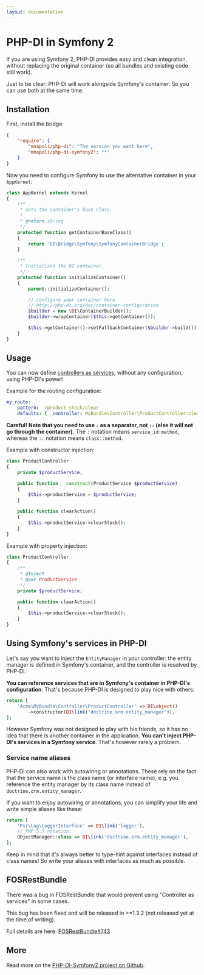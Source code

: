```yaml
---
layout: documentation
---
```


# PHP-DI in Symfony 2

If you are using Symfony 2, PHP-DI provides easy and clean integration, without replacing the original container
(so all bundles and existing code still work).

Just to be clear: PHP-DI will work alongside Symfony's container. So you can use both at the same time.

## Installation

First, install the bridge:

```json
{
    "require": {
        "mnapoli/php-di": "The version you want here",
        "mnapoli/php-di-symfony2": "*"
    }
}
```

Now you need to configure Symfony to use the alternative container in your `AppKernel`:

```php
class AppKernel extends Kernel
{
    /**
     * Gets the container's base class.
     *
     * @return string
     */
    protected function getContainerBaseClass()
    {
        return 'DI\Bridge\Symfony\SymfonyContainerBridge';
    }

    /**
     * Initializes the DI container.
     */
    protected function initializeContainer()
    {
        parent::initializeContainer();

        // Configure your container here
        // http://php-di.org/doc/container-configuration
        $builder = new \DI\ContainerBuilder();
        $builder->wrapContainer($this->getContainer());

        $this->getContainer()->setFallbackContainer($builder->build());
    }
}
```


## Usage

You can now define [controllers as services](http://symfony.com/doc/current/cookbook/controller/service.html),
without any configuration, using PHP-DI's power!

Example for the routing configuration:

```yaml
my_route:
    pattern:  /product-stock/clear
    defaults: { _controller: MyBundle\Controller\ProductController:clearAction }
```

**Careful! Note that you need to use `:` as a separator, not `::` (else it will not go through the container).**
The `:` notation means `service_id:method`, whereas the `::` notation means `class::method`.

Example with constructor injection:

```php
class ProductController
{
    private $productService;

    public function __construct(ProductService $productService)
    {
        $this->productService = $productService;
    }

    public function clearAction()
    {
        $this->productService->clearStock();
    }
}
```

Example with property injection:

```php
class ProductController
{
    /**
     * @Inject
     * @var ProductService
     */
    private $productService;

    public function clearAction()
    {
        $this->productService->clearStock();
    }
}
```


## Using Symfony's services in PHP-DI

Let's say you want to inject the `EntityManager` in your controller: the entity manager is defined
in Symfony's container, and the controller is resolved by PHP-DI.

**You can reference services that are in Symfony's container in PHP-DI's configuration**.
That's because PHP-DI is designed to play nice with others:

```php
return [
    'Acme\MyBundle\Controller\ProductController' => DI\object()
        ->constructor(DI\link('doctrine.orm.entity_manager')),
];
```

However Symfony was not designed to play with his friends, so it has no idea that there is
another container in the application. **You can't inject PHP-DI's services in a Symfony service**.
That's however rarely a problem.

### Service name aliases

PHP-DI can also work with autowiring or annotations. These rely on the fact that the service name
is the class name (or interface name), e.g. you reference the entity manager by its class name
instead of `doctrine.orm.entity_manager`.

If you want to enjoy autowiring or annotations, you can simplify your life and write simple aliases
like these:

```php
return [
    'Psr\Log\LoggerInterface' => DI\link('logger'),
    // PHP 5.5 notation:
    ObjectManager::class => DI\link('doctrine.orm.entity_manager'),
];
```

Keep in mind that it's always better to type-hint against interfaces instead of class names!
So write your aliases with interfaces as much as possible.


## FOSRestBundle

There was a bug in FOSRestBundle that would prevent using "Controller as services" in some cases.

This bug has been fixed and will be released in >=1.3.2 (not released yet at the time of writing).

Full details are here: [FOSRestBundle#743](https://github.com/FriendsOfSymfony/FOSRestBundle/pull/743)


## More

Read more on the [PHP-DI-Symfony2 project on Github](https://github.com/mnapoli/PHP-DI-Symfony2).
